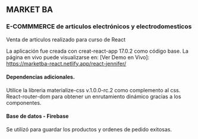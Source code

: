## MARKET BA
### E-COMMMERCE de articulos electrónicos y electrodomesticos
Venta de articulos realizado para curso de React


La aplicación fue creada con creat-react-app 17.0.2 como código base. 
La página en vivo puede visualizarse en:
[Ver Demo en Vivo]: https://marketba-react.netlify.app/react-jennifer/


#### Dependencias adicionales.
Utilice la libreria materialize-css v.1.0.0-rc.2 como complemento al css.
React-router-dom para obtener un enrutamiento dinámico gracias a los componentes.

#### Base de datos - Firebase 
Se utilizó para guardar los productos y ordenes de pedido exitosas.
